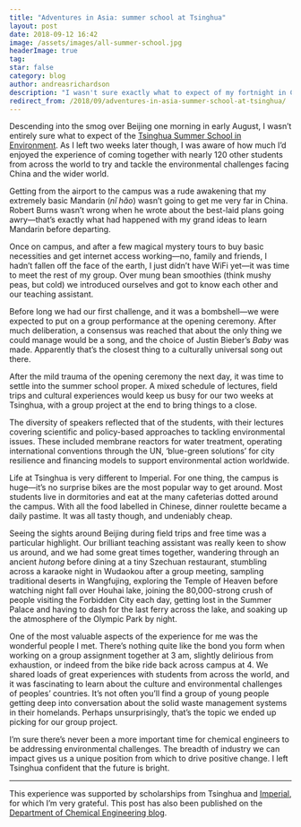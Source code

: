 ```yaml
---
title: "Adventures in Asia: summer school at Tsinghua"
layout: post
date: 2018-09-12 16:42
image: /assets/images/all-summer-school.jpg
headerImage: true
tag: 
star: false
category: blog
author: andreasrichardson
description: "I wasn't sure exactly what to expect of my fortnight in China…"
redirect_from: /2018/09/adventures-in-asia-summer-school-at-tsinghua/
---
```


Descending into the smog over Beijing one morning in early August, I wasn’t entirely sure what to expect of the [Tsinghua Summer School in Environment](http://goglobal.tsinghua.edu.cn/en/program/envsummer2018). As I left two weeks later though, I was aware of how much I’d enjoyed the experience of coming together with nearly 120 other students from across the world to try and tackle the environmental challenges facing China and the wider world.

Getting from the airport to the campus was a rude awakening that my extremely basic Mandarin (_nĭ hăo_) wasn’t going to get me very far in China. Robert Burns wasn’t wrong when he wrote about the best-laid plans going awry—that’s exactly what had happened with my grand ideas to learn Mandarin before departing.

Once on campus, and after a few magical mystery tours to buy basic necessities and get internet access working—no, family and friends, I hadn’t fallen off the face of the earth, I just didn’t have WiFi yet—it was time to meet the rest of my group. Over mung bean smoothies (think mushy peas, but cold) we introduced ourselves and got to know each other and our teaching assistant.

Before long we had our first challenge, and it was a bombshell—we were expected to put on a group performance at the opening ceremony. After much deliberation, a consensus was reached that about the only thing we could manage would be a song, and the choice of Justin Bieber’s _Baby_ was made. Apparently that’s the closest thing to a culturally universal song out there.

After the mild trauma of the opening ceremony the next day, it was time to settle into the summer school proper. A mixed schedule of lectures, field trips and cultural experiences would keep us busy for our two weeks at Tsinghua, with a group project at the end to bring things to a close.

The diversity of speakers reflected that of the students, with their lectures covering scientific and policy-based approaches to tackling environmental issues. These included membrane reactors for water treatment, operating international conventions through the UN, ‘blue-green solutions’ for city resilience and financing models to support environmental action worldwide.

Life at Tsinghua is very different to Imperial. For one thing, the campus is huge—it’s no surprise bikes are the most popular way to get around. Most students live in dormitories and eat at the many cafeterias dotted around the campus. With all the food labelled in Chinese, dinner roulette became a daily pastime. It was all tasty though, and undeniably cheap.

Seeing the sights around Beijing during field trips and free time was a particular highlight. Our brilliant teaching assistant was really keen to show us around, and we had some great times together, wandering through an ancient _hutong_ before dining at a tiny Szechuan restaurant, stumbling across a karaoke night in Wudaokou after a group meeting, sampling traditional deserts in Wangfujing, exploring the Temple of Heaven before watching night fall over Houhai lake, joining the 80,000-strong crush of people visiting the Forbidden City each day, getting lost in the Summer Palace and having to dash for the last ferry across the lake, and soaking up the atmosphere of the Olympic Park by night.

One of the most valuable aspects of the experience for me was the wonderful people I met. There’s nothing quite like the bond you form when working on a group assignment together at 3 am, slightly delirious from exhaustion, or indeed from the bike ride back across campus at 4. We shared loads of great experiences with students from across the world, and it was fascinating to learn about the culture and environmental challenges of peoples’ countries. It’s not often you’ll find a group of young people getting deep into conversation about the solid waste management systems in their homelands. Perhaps unsurprisingly, that’s the topic we ended up picking for our group project.

I’m sure there’s never been a more important time for chemical engineers to be addressing environmental challenges. The breadth of industry we can impact gives us a unique position from which to drive positive change. I left Tsinghua confident that the future is bright.

* * *

This experience was supported by scholarships from Tsinghua and [Imperial](https://www.imperial.ac.uk/students/global-opportunities/ug/externalopp/tsinghuasummerschools/), for which I’m very grateful. This post has also been published on the [Department of Chemical Engineering blog](https://blogs.imperial.ac.uk/chemical-engineering/2018/10/15/adventures-in-asia-summer-school-at-tsinghua/).
